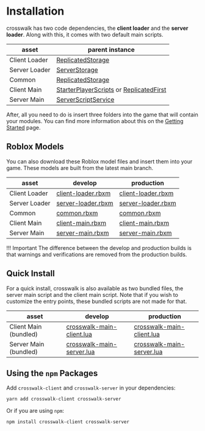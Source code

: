# Installation

crosswalk has two code dependencies, the **client loader** and the **server loader**. Along with this, it comes with two default main scripts.

| asset | parent instance |
| -- | -- |
| Client Loader | [ReplicatedStorage](https://developer.roblox.com/en-us/api-reference/class/ReplicatedStorage) |
| Server Loader | [ServerStorage](https://developer.roblox.com/en-us/api-reference/class/ServerStorage) |
| Common | [ReplicatedStorage](https://developer.roblox.com/en-us/api-reference/class/ReplicatedStorage) |
| Client Main | [StarterPlayerScripts](https://developer.roblox.com/en-us/api-reference/class/StarterPlayerScripts) or [ReplicatedFirst](https://developer.roblox.com/en-us/api-reference/class/ReplicatedFirst) |
| Server Main| [ServerScriptService](https://developer.roblox.com/en-us/api-reference/class/ServerScriptService) |

After, all you need to do is insert three folders into the game that will contain your modules. You can find more information about this on the [Getting Started](GettingStarted.md#project-structure) page.

## Roblox Models

You can also download these Roblox model files and insert them into your game. These models are built from the latest main branch.

| asset | develop | production |
| -- | -- | -- |
| Client Loader | [client-loader.rbxm](../releases/main/debug/client-loader.rbxm) | [client-loader.rbxm](../releases/main/client-loader.rbxm) |
| Server Loader | [server-loader.rbxm](../releases/main/debug/server-loader.rbxm) | [server-loader.rbxm](../releases/main/server-loader.rbxm) |
| Common | [common.rbxm](../releases/main/debug/common.rbxm) | [common.rbxm](../releases/main/common.rbxm) |
| Client Main | [client-main.rbxm](../releases/main/debug/client-main.rbxm) | [client-main.rbxm](../releases/main/client-main.rbxm) |
| Server Main | [server-main.rbxm](../releases/main/debug/server-main.rbxm) | [server-main.rbxm](../releases/main/server-main.rbxm) |

!!! Important
    The difference between the develop and production builds is that warnings and verifications are removed from the production builds.

## Quick Install

For a quick install, crosswalk is also available as two bundled files, the server main script and the client main script. Note that if you wish to customize the entry points, these bundled scripts are not made for that.

| asset | develop | production |
| -- | -- | -- |
| Client Main (bundled) | [crosswalk-main-client.lua](../releases/main/debug/crosswalk-main-client.lua) | [crosswalk-main-client.lua](../releases/main/crosswalk-main-client.lua) |
| Server Main (bundled) | [crosswalk-main-server.lua](../releases/main/debug/crosswalk-main-server.lua) | [crosswalk-main-server.lua](../releases/main/crosswalk-main-server.lua) |

## Using the `npm` Packages

Add `crosswalk-client` and `crosswalk-server` in your dependencies:

```bash
yarn add crosswalk-client crosswalk-server
```

Or if you are using `npm`:

```bash
npm install crosswalk-client crosswalk-server
```
